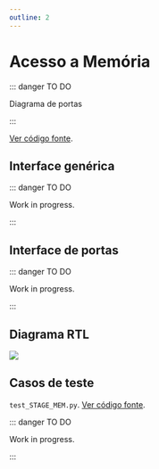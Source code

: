 ```yaml
---
outline: 2
---
```


# Acesso a Memória <Badge type="info" text="STAGE_MEM.vhd"/>

::: danger TO DO

Diagrama de portas

:::

[Ver código fonte](https://github.com/pfeinsper/24a-CTI-RISCV/blob/main/src/STAGE_MEM.vhd).

## Interface genérica

::: danger TO DO

Work in progress.

:::

## Interface de portas

::: danger TO DO

Work in progress.

:::

## Diagrama RTL

![](/images/referencia/componentes/stage_mem_rtl.drawio.svg)

## Casos de teste

`test_STAGE_MEM.py`.
[Ver código fonte](https://github.com/pfeinsper/24a-CTI-RISCV/blob/main/test/test_STAGE_MEM.py).

::: danger TO DO

Work in progress.

:::
